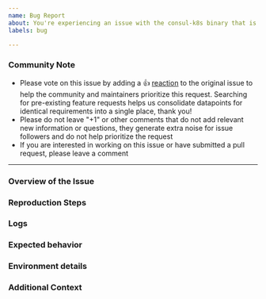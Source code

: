 ```yaml
---
name: Bug Report
about: You're experiencing an issue with the consul-k8s binary that is different than the documented behavior.
labels: bug

---
```


<!--- Please keep this note for the community --->

### Community Note

* Please vote on this issue by adding a 👍 [reaction](https://blog.github.com/2016-03-10-add-reactions-to-pull-requests-issues-and-comments/) to the original issue to help the community and maintainers prioritize this request. Searching for pre-existing feature requests helps us consolidate datapoints for identical requirements into a single place, thank you!
* Please do not leave "+1" or other comments that do not add relevant new information or questions, they generate extra noise for issue followers and do not help prioritize the request
* If you are interested in working on this issue or have submitted a pull request, please leave a comment

<!--- Thank you for keeping this note for the community --->

---

<!--- When filing a bug, please include the following headings if possible. Any example text in this template can be deleted. --->

### Overview of the Issue

<!--- Please describe the issue you are having and how you encountered the problem. --->

### Reproduction Steps

<!--- In order to effectively and quickly resolve the issue, please provide exact steps that allow us the reproduce the problem. If no steps are provided, then it will likely take longer to get the issue resolved.  --->

### Logs

<!---

Provide log files from consul-k8s or other components. 

<details>
  <summary>consul-k8s logs</summary>

```
output from 'kubectl logs' in consul-k8s and/or other relevant components
```

</details>
--->

### Expected behavior

<!--- What was the expected result after following the reproduction steps? --->

### Environment details

<!---

If not already included, please provide the following:
- `consul-k8s` version:
- `consul-helm` version:
- `values.yaml` used to deploy the helm chart:

Any other information you can provide about the environment/deployment.

--->

### Additional Context

<!---
Additional context on the problem. Docs, links to blogs, or other material that lead you to discover this issue or were helpful in troubleshooting the issue. 
--->
